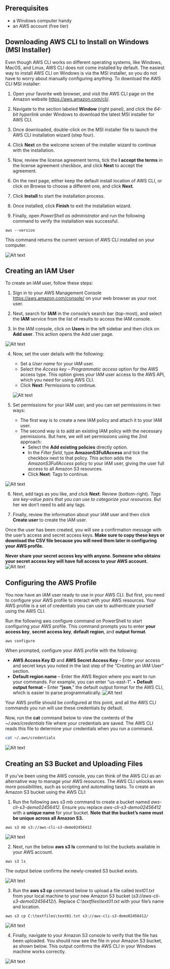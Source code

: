 
## Prerequisites

* a Windows computer handy 
* an AWS account (free tier)

## Downloading AWS CLI to Install on Windows (MSI Installer)

Even though AWS CLI works on different operating systems, like Windows, MacOS, and Linux, AWS CLI does not come installed by default. The easiest way to install AWS CLI on Windows is via the MSI installer, so you do not have to worry about manually configuring anything.
To download the AWS CLI MSI installer:
1. Open your favorite web browser, and visit the AWS CLI page on the Amazon website https://aws.amazon.com/cli/.

2. Navigate to the section labeled **Window** (right panel), and click the *64-bit hyperlink* under Windows to download the latest MSI installer for AWS CLI.

3. Once downloaded, double-click on the MSI installer file to launch the AWS CLI installation wizard (step four).

4. Click **Next** on the welcome screen of the installer wizard to continue with the installation.

5. Now, review the license agreement terms, tick the **I accept the terms** in the license agreement checkbox, and click **Next** to accept the agreement.

6. On the next page, either keep the default install location of AWS CLI, or click on Browse to choose a different one, and click **Next**.

7. Click **Install** to start the installation process.

8. Once installed, click **Finish** to exit the installation wizard.

9. Finally, open *PowerShell as administrator* and run the following command to verify the installation was successful.

```
aws --version
```

This command returns the current version of AWS CLI installed on your computer.

![Alt text](image.png)

## Creating an IAM User

To create an IAM user, follow these steps:
1. Sign in to your AWS Management Console https://aws.amazon.com/console/ on your web browser as your root user.

2. Next, search for **IAM** in the console’s search bar (top-most), and select the **IAM** service from the list of results to access the IAM console.

3. In the IAM console, click on **Users** in the left sidebar and then click on **Add user**. This action opens the Add user page.

![Alt text](image-1.png)

4. Now, set the user details with the following:
    * Set a *User name* for your IAM user.
    * Select the *Access key* – *Programmatic access* option for the AWS access type. This option gives your IAM user access to the AWS API, which you need for using AWS CLI.
    * Click **Next**: Permissions to continue.

    ![Alt text](image-2.png)

5. Set permissions for your IAM user, and you can set permissions in two ways:
    * The first way is to create a new IAM policy and attach it to your IAM user.
    * The second way is to add an existing IAM policy with the necessary permissions.
But here, we will set permissions using the 2nd approach:
        * Select the **Add existing policies** directly option.
        * In the *Filter field*, type **AmazonS3FullAccess** and tick the checkbox next to that policy. This action adds the *AmazonS3FullAccess* policy to your IAM user, giving the user full access to all Amazon S3 resources.
        * Click **Next**: Tags to continue.

![Alt text](image-3.png)
 
6. Next, add tags as you like, and click **Next**: Review (bottom-right). *Tags are key-value pairs that you can use to categorize your resources*.
But her we don’t need to add any tags.

7. Finally, review the information about your IAM user and then click **Create user** to create the IAM user.

Once the user has been created, you will see a confirmation message with the user’s access and secret access keys. 
**Make sure to copy these keys or download the CSV file because you will need them later in configuring your AWS profile.**

**Never share your secret access key with anyone. Someone who obtains your secret access key will have full access to your AWS account.**
![Alt text](image-4.png)

## Configuring the AWS Profile

You now have an IAM user ready to use in your AWS CLI. But first, you need to configure your AWS profile to interact with your AWS resources. Your AWS profile is a set of credentials you can use to authenticate yourself using the AWS CLI.

Run the following aws configure command on PowerShell to start configuring your AWS profile. This command prompts you to enter **your access key**, **secret access key**, **default region**, and **output format**.
```
aws configure
```

When prompted, configure your AWS profile with the following:
* **AWS Access Key ID** and **AWS Secret Access Key** – Enter your access and secret keys you noted in the last step of the “Creating an IAM User” section.
* **Default region name** – Enter the AWS Region where you want to run your commands. For example, you can enter “us-east-1”.
•	**Default output format** – Enter **“json**,” the default output format for the AWS CLI, which is easier to parse programmatically.
![Alt text](image-5.png)


Your AWS profile should be configured at this point, and all the AWS CLI commands you run will use these credentials by default.

Now, run the **cat** command below to view the contents of the *~/.aws/credentials* file where your credentials are saved. The AWS CLI reads this file to determine your credentials when you run a command.
```bash
cat ~/.aws/credentials
```
![Alt text](image-6.png)

## Creating an S3 Bucket and Uploading Files

If you’ve been using the AWS console, you can think of the AWS CLI as an alternative way to manage your AWS resources. The AWS CLI unlocks even more possibilities, such as scripting and automating tasks.
To create an Amazon S3 bucket using the AWS CLI:

1. Run the following aws s3 mb command to create a bucket named *aws-cli-s3-demo02456412*. Ensure you replace *aws-cli-s3-demo02456412* with a **unique name** for your bucket.
**Note that the bucket’s name must be unique across all Amazon S3.**
```
aws s3 mb s3://aws-cli-s3-demo02456412
```
![Alt text](image-7.png)

2. Next, run the below **aws s3 ls** command to list the buckets available in your AWS account.
```
aws s3 ls
```
The output below confirms the newly-created S3 bucket exists.

![Alt text](image-8.png)

3. Run the **aws s3 cp** command below to upload a file called *text01.txt* from your local machine to your new Amazon S3 bucket (*s3://aws-cli-s3-demo02456412/*).
Replace *C:\textfiles\text01.txt* with your file’s name and location.
```
aws s3 cp C:\textfiles\text01.txt s3://aws-cli-s3-demo02456412/
```
![Alt text](image-9.png)

4. Finally, navigate to your Amazon S3 console to verify that the file has been uploaded.
You should now see the file in your Amazon S3 bucket, as shown below. This output confirms the AWS CLI in your Windows machine works correctly.
 
![Alt text](image-10.png)
